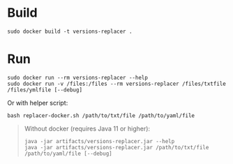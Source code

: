 # Build
```
sudo docker build -t versions-replacer .
```

# Run
```
sudo docker run --rm versions-replacer --help
sudo docker run -v /files:/files --rm versions-replacer /files/txtfile /files/ymlfile [--debug]
```
Or with helper script:
```
bash replacer-docker.sh /path/to/txt/file /path/to/yaml/file
```

> Without docker (requires Java 11 or higher):
> ```
> java -jar artifacts/versions-replacer.jar --help
> java -jar artifacts/versions-replacer.jar /path/to/txt/file /path/to/yaml/file [--debug]
> ```
